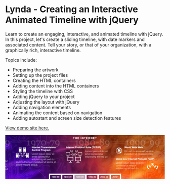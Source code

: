 # Lynda - Creating an Interactive Animated Timeline with jQuery

Learn to create an engaging, interactive, and animated timeline with jQuery. In this project, let's create a sliding timeline, with date markers and associated content. Tell your story, or that of your organization, with a graphically rich, interactive timeline.

Topics include:

- Preparing the artwork
- Setting up the project files
- Creating the HTML containers
- Adding content into the HTML containers
- Styling the timeline with CSS
- Adding jQuery to your project
- Adjusting the layout with jQuery
- Adding navigation elements
- Animating the content based on navigation
- Adding autostart and screen size detection features

[View demo site here.](https://webdevtuts.github.io/animated_timeline/)

![Preview](screenshot.jpg)
